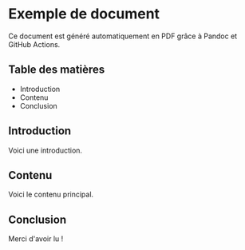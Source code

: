 # Exemple de document

Ce document est généré automatiquement en PDF grâce à Pandoc et GitHub Actions.

## Table des matières
- Introduction
- Contenu
- Conclusion

## Introduction
Voici une introduction.

## Contenu
Voici le contenu principal.

## Conclusion
Merci d'avoir lu !
